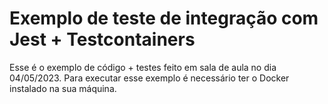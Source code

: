 # Exemplo de teste de integração com Jest + Testcontainers

Esse é o exemplo de código + testes feito em sala de aula no dia 04/05/2023. Para executar esse exemplo é necessário ter o Docker instalado na sua máquina.
